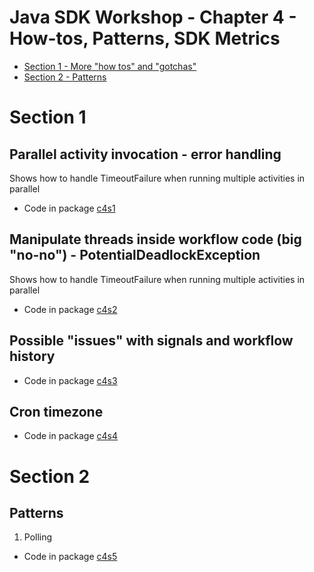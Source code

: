 # Java SDK Workshop - Chapter 4 - How-tos, Patterns, SDK Metrics

* [Section 1 - More "how tos" and "gotchas"](#Section-1)
* [Section 2 - Patterns](#Section-2)


# Section 1

## Parallel activity invocation - error handling
Shows how to handle TimeoutFailure when running multiple activities in parallel

* Code in package [c4s1](c4s1)

## Manipulate threads inside workflow code (big "no-no") - PotentialDeadlockException
Shows how to handle TimeoutFailure when running multiple activities in parallel

* Code in package [c4s2](c4s2)

## Possible "issues" with signals and workflow history

* Code in package [c4s3](c4s3)

## Cron timezone

* Code in package [c4s4](c4s5)

# Section 2

## Patterns

1. Polling

* Code in package [c4s5](c4s5)